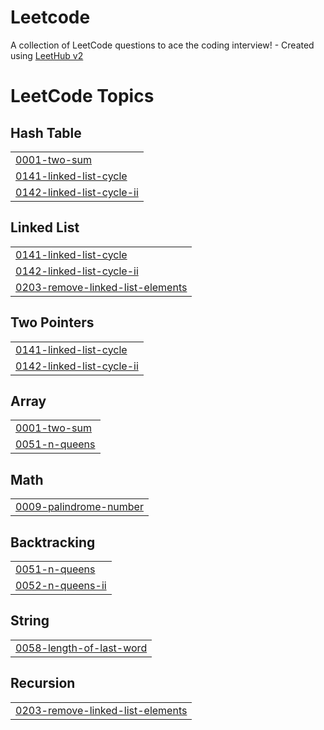 # Leetcode
A collection of LeetCode questions to ace the coding interview! - Created using [LeetHub v2](https://github.com/arunbhardwaj/LeetHub-2.0)

<!---LeetCode Topics Start-->
# LeetCode Topics
## Hash Table
|  |
| ------- |
| [0001-two-sum](https://github.com/xxpopielxx/Leetcode/tree/master/0001-two-sum) |
| [0141-linked-list-cycle](https://github.com/xxpopielxx/Leetcode/tree/master/0141-linked-list-cycle) |
| [0142-linked-list-cycle-ii](https://github.com/xxpopielxx/Leetcode/tree/master/0142-linked-list-cycle-ii) |
## Linked List
|  |
| ------- |
| [0141-linked-list-cycle](https://github.com/xxpopielxx/Leetcode/tree/master/0141-linked-list-cycle) |
| [0142-linked-list-cycle-ii](https://github.com/xxpopielxx/Leetcode/tree/master/0142-linked-list-cycle-ii) |
| [0203-remove-linked-list-elements](https://github.com/xxpopielxx/Leetcode/tree/master/0203-remove-linked-list-elements) |
## Two Pointers
|  |
| ------- |
| [0141-linked-list-cycle](https://github.com/xxpopielxx/Leetcode/tree/master/0141-linked-list-cycle) |
| [0142-linked-list-cycle-ii](https://github.com/xxpopielxx/Leetcode/tree/master/0142-linked-list-cycle-ii) |
## Array
|  |
| ------- |
| [0001-two-sum](https://github.com/xxpopielxx/Leetcode/tree/master/0001-two-sum) |
| [0051-n-queens](https://github.com/xxpopielxx/Leetcode/tree/master/0051-n-queens) |
## Math
|  |
| ------- |
| [0009-palindrome-number](https://github.com/xxpopielxx/Leetcode/tree/master/0009-palindrome-number) |
## Backtracking
|  |
| ------- |
| [0051-n-queens](https://github.com/xxpopielxx/Leetcode/tree/master/0051-n-queens) |
| [0052-n-queens-ii](https://github.com/xxpopielxx/Leetcode/tree/master/0052-n-queens-ii) |
## String
|  |
| ------- |
| [0058-length-of-last-word](https://github.com/xxpopielxx/Leetcode/tree/master/0058-length-of-last-word) |
## Recursion
|  |
| ------- |
| [0203-remove-linked-list-elements](https://github.com/xxpopielxx/Leetcode/tree/master/0203-remove-linked-list-elements) |
<!---LeetCode Topics End-->